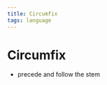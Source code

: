 ```yaml
---
title: Circumfix
tags: language
---
```


# Circumfix
- precede and follow the stem


























